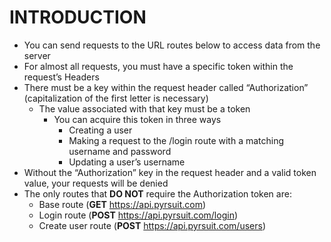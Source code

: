 # INTRODUCTION
* You can send requests to the URL routes below to access data from the server
* For almost all requests, you must have a specific token within the request’s Headers
* There must be a key within the request header called “Authorization” (capitalization of the first letter is necessary)
  * The value associated with that key must be a token
    * You can acquire this token in three ways
      * Creating a user
      * Making a request to the /login route with a matching username and password
      * Updating a user’s username
* Without the “Authorization” key in the request header and a valid token value, your requests will be denied
* The only routes that __DO NOT__ require the Authorization token are:
  * Base route (__GET__ https://api.pyrsuit.com)
  * Login route (__POST__ https://api.pyrsuit.com/login)
  * Create user route (__POST__ https://api.pyrsuit.com/users)
